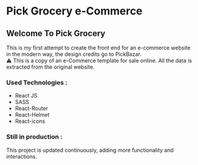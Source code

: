 # Pick Grocery e-Commerce

## Welcome To Pick Grocery
This is my first attempt to create the front end for an e-commerce website in the modern way, the design credits go to PickBazar. <br>
:warning: This is a copy of an e-Commerce template for sale online. All the data is extracted from the original website.

### Used Technologies :
- React JS
- SASS
- React-Router
- React-Helmet
- React-icons

### Still in production :
This project is updated continuously, adding more functionality and interactions.
